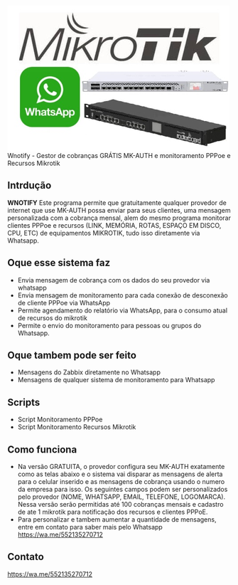 <img align=top src="https://github.com/malmeida76/wnotify/blob/main/whatsapp-mikrotik.jpg" alt="whatsapp mikrotik WNotify">
Wnotify - Gestor de cobranças GRÁTIS MK-AUTH e monitoramento PPPoe e Recursos Mikrotik


## Intrdução


**WNOTIFY** Este programa permite que gratuitamente qualquer provedor de internet que use MK-AUTH possa enviar para seus clientes, uma mensagem personalizada com a cobrança mensal, alem do mesmo programa monitorar clientes PPPoe e recursos (LINK, MEMÓRIA, ROTAS, ESPAÇO EM DISCO, CPU, ETC) de equipamentos MIKROTIK, tudo isso diretamente via Whatsapp.

## Oque esse sistema faz

- Envia mensagem de cobrança com os dados do seu provedor via whatsapp
- Envia mensagem de monitoramento para cada conexão de desconexão de cliente PPPoe via WhatsApp
- Permite agendamento do relatório via WhatsApp, para o consumo atual de recursos do mikrotik
- Permite o envio do monitoramento para pessoas ou grupos do Whatsapp.

## Oque tambem pode ser feito
- Mensagens do Zabbix diretamente no Whatsapp
- Mensagens de qualquer sistema de monitoramento para Whatsapp

## Scripts
- Script Monitoramento PPPoe
- Script Monitoramento Recursos Mikrotik

## Como funciona
- Na versão GRATUITA, o provedor configura seu MK-AUTH exatamente como as telas abaixo e o sistema vai disparar as mensagens de alerta para o celular inserido e as mensagens de cobrança usando o numero da empresa para isso. Os seguintes campos podem ser personalizados pelo provedor (NOME, WHATSAPP, EMAIL, TELEFONE, LOGOMARCA). Nessa versão serão permitidas até 100 cobranças mensais e cadastro de ate 1 mikrotik para notificação dos recursos e clientes PPPoE.
- Para personalizar e tambem aumentar a quantidade de mensagens, entre em contato para saber mais pelo Whatsapp https://wa.me/552135270712


## Contato
https://wa.me/552135270712
